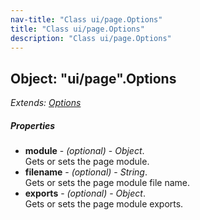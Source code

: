 ```yaml
---
nav-title: "Class ui/page.Options"
title: "Class ui/page.Options"
description: "Class ui/page.Options"
---
```

## Object: "ui/page".Options  
_Extends:_ [_Options_](../../ui/core/view/Options.md)

##### Properties
 - **module** - _(optional)_ - _Object_.    
  Gets or sets the page module.
 - **filename** - _(optional)_ - _String_.    
  Gets or sets the page module file name.
 - **exports** - _(optional)_ - _Object_.    
  Gets or sets the page module exports.